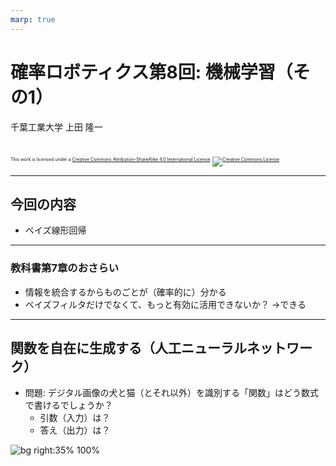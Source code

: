 ```yaml
---
marp: true
---
```


<!-- footer: 確率ロボティクス第8回 -->

# 確率ロボティクス第8回: 機械学習（その1）

千葉工業大学 上田 隆一

<br />

<p style="font-size:50%">
This work is licensed under a <a rel="license" href="http://creativecommons.org/licenses/by-sa/4.0/">Creative Commons Attribution-ShareAlike 4.0 International License</a>.
<a rel="license" href="http://creativecommons.org/licenses/by-sa/4.0/">
<img alt="Creative Commons License" style="border-width:0" src="https://i.creativecommons.org/l/by-sa/4.0/88x31.png" /></a>
</p>

---

<!-- paginate: true -->

## 今回の内容

- ベイズ線形回帰

---

### 教科書第7章のおさらい

- 情報を統合するからものごとが（確率的に）分かる
- ベイズフィルタだけでなくて、もっと有効に活用できないか？
$\rightarrow$できる


---

## 関数を自在に生成する（人工ニューラルネットワーク）

- 問題: デジタル画像の犬と猫（とそれ以外）を識別する「関数」はどう数式で書けるでしょうか？
    - 引数（入力）は？
    - 答え（出力）は？

![bg right:35% 100%](./figs/cat_and_dog.svg)
